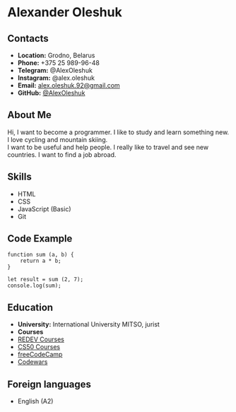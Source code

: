# __Alexander Oleshuk__

## __Contacts__
- __Location:__ Grodno, Belarus
- __Phone:__ +375 25 989-96-48
- __Telegram:__ @AlexOleshuk
- __Instagram:__ @alex.oleshuk
- __Email:__ alex.oleshuk.92@gmail.com
- __GitHub:__ [@AlexOleshuk](https://github.com/AlexOleshuk)

## __About Me__
Hi, I want to become a programmer. I like to study and learn something new. I love cycling and mountain skiing.\
I want to be useful and help people. I really like to travel and see new countries. I want to find a job abroad. 

## __Skills__
- HTML
- CSS
- JavaScript (Basic)
- Git

## __Code Example__
```
function sum (a, b) {
    return a * b;
}

let result = sum (2, 7);
console.log(sum);
```

## __Education__
- __University:__ International University MITSO, jurist
- __Courses__
 - [REDEV Courses](https://instagram.com/redev_courses?utm_medium=copy_link)
 - [CS50 Courses](https://www.youtube.com/playlist?list=PLawfWYMUziZqyUL5QDLVbe3j5BKWj42E5)
 - [freeCodeCamp](https://www.freecodecamp.org/learn/)
 - [Codewars](https://www.codewars.com/)

## __Foreign languages__ 
 - English (A2)
